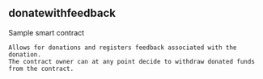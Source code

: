 ## donatewithfeedback

Sample smart contract

    Allows for donations and registers feedback associated with the donation.
    The contract owner can at any point decide to withdraw donated funds
    from the contract.
